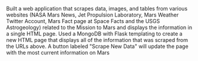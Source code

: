Built a web application that scrapes data, images, and tables from various websites (NASA Mars News, Jet Propulsion Laboratory, Mars Weather Twitter Account, Mars Fact page at Space Facts and the USGS Astrogeology) related to the Mission to Mars and displays the information in a single HTML page. Used a MongoDB with Flask templating to create a new HTML page that displays all of the information that was scraped from the URLs above.  A button labeled "Scrape New Data" will update the page with the most current information on Mars
